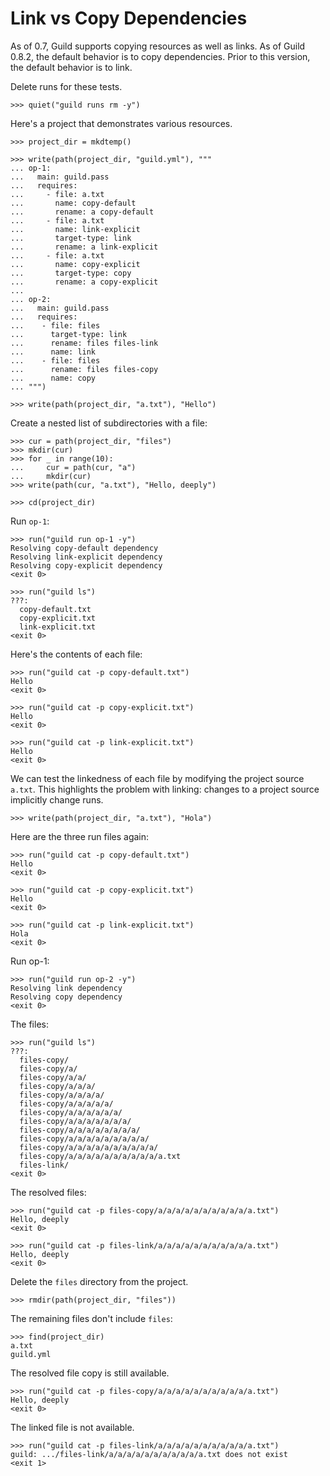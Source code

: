 # Link vs Copy Dependencies

As of 0.7, Guild supports copying resources as well as links. As of
Guild 0.8.2, the default behavior is to copy dependencies. Prior to
this version, the default behavior is to link.

Delete runs for these tests.

    >>> quiet("guild runs rm -y")

Here's a project that demonstrates various resources.

    >>> project_dir = mkdtemp()

    >>> write(path(project_dir, "guild.yml"), """
    ... op-1:
    ...   main: guild.pass
    ...   requires:
    ...     - file: a.txt
    ...       name: copy-default
    ...       rename: a copy-default
    ...     - file: a.txt
    ...       name: link-explicit
    ...       target-type: link
    ...       rename: a link-explicit
    ...     - file: a.txt
    ...       name: copy-explicit
    ...       target-type: copy
    ...       rename: a copy-explicit
    ...
    ... op-2:
    ...   main: guild.pass
    ...   requires:
    ...    - file: files
    ...      target-type: link
    ...      rename: files files-link
    ...      name: link
    ...    - file: files
    ...      rename: files files-copy
    ...      name: copy
    ... """)

    >>> write(path(project_dir, "a.txt"), "Hello")

Create a nested list of subdirectories with a file:

    >>> cur = path(project_dir, "files")
    >>> mkdir(cur)
    >>> for _ in range(10):
    ...     cur = path(cur, "a")
    ...     mkdir(cur)
    >>> write(path(cur, "a.txt"), "Hello, deeply")

    >>> cd(project_dir)

Run `op-1`:

    >>> run("guild run op-1 -y")
    Resolving copy-default dependency
    Resolving link-explicit dependency
    Resolving copy-explicit dependency
    <exit 0>

    >>> run("guild ls")
    ???:
      copy-default.txt
      copy-explicit.txt
      link-explicit.txt
    <exit 0>

Here's the contents of each file:

    >>> run("guild cat -p copy-default.txt")
    Hello
    <exit 0>

    >>> run("guild cat -p copy-explicit.txt")
    Hello
    <exit 0>

    >>> run("guild cat -p link-explicit.txt")
    Hello
    <exit 0>

We can test the linkedness of each file by modifying the project
source `a.txt`. This highlights the problem with linking: changes to a
project source implicitly change runs.

    >>> write(path(project_dir, "a.txt"), "Hola")

Here are the three run files again:

    >>> run("guild cat -p copy-default.txt")
    Hello
    <exit 0>

    >>> run("guild cat -p copy-explicit.txt")
    Hello
    <exit 0>

    >>> run("guild cat -p link-explicit.txt")
    Hola
    <exit 0>

Run op-1:

    >>> run("guild run op-2 -y")
    Resolving link dependency
    Resolving copy dependency
    <exit 0>

The files:

    >>> run("guild ls")
    ???:
      files-copy/
      files-copy/a/
      files-copy/a/a/
      files-copy/a/a/a/
      files-copy/a/a/a/a/
      files-copy/a/a/a/a/a/
      files-copy/a/a/a/a/a/a/
      files-copy/a/a/a/a/a/a/a/
      files-copy/a/a/a/a/a/a/a/a/
      files-copy/a/a/a/a/a/a/a/a/a/
      files-copy/a/a/a/a/a/a/a/a/a/a/
      files-copy/a/a/a/a/a/a/a/a/a/a/a.txt
      files-link/
    <exit 0>

The resolved files:

    >>> run("guild cat -p files-copy/a/a/a/a/a/a/a/a/a/a/a.txt")
    Hello, deeply
    <exit 0>

    >>> run("guild cat -p files-link/a/a/a/a/a/a/a/a/a/a/a.txt")
    Hello, deeply
    <exit 0>

Delete the `files` directory from the project.

    >>> rmdir(path(project_dir, "files"))

The remaining files don't include `files`:

    >>> find(project_dir)
    a.txt
    guild.yml

The resolved file copy is still available.

    >>> run("guild cat -p files-copy/a/a/a/a/a/a/a/a/a/a/a.txt")
    Hello, deeply
    <exit 0>

The linked file is not available.

    >>> run("guild cat -p files-link/a/a/a/a/a/a/a/a/a/a/a.txt")
    guild: .../files-link/a/a/a/a/a/a/a/a/a/a/a.txt does not exist
    <exit 1>
